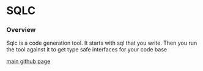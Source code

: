 # SQLC

### Overview

Sqlc is a code generation tool.  It starts with sql that you write.  Then you run the tool against it to get type safe interfaces for your code base


[main github page](https://github.com/sqlc-dev/sqlc)


